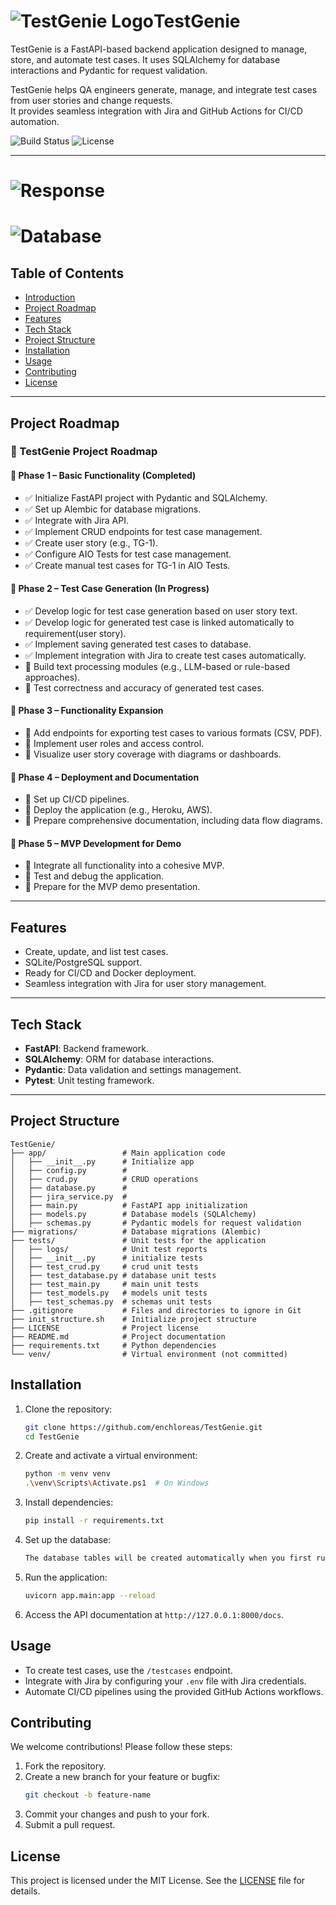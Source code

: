 
# ![TestGenie Logo](./assets/LogoTGmini.png)TestGenie

TestGenie is a FastAPI-based backend application designed to manage, store, and automate test cases. It uses SQLAlchemy for database interactions and Pydantic for request validation.

TestGenie helps QA engineers generate, manage, and integrate test cases from user stories and change requests.  
It provides seamless integration with Jira and GitHub Actions for CI/CD automation.

![Build Status](https://github.com/enchloreas/TestGenie/actions/workflows/ci.yml/badge.svg)
![License](https://img.shields.io/badge/license-MIT-blue.svg)

---
# ![Response](./assets/AI_Response.png)
# ![Database](./assets/DataBase.png)
## Table of Contents

- [Introduction](#testgenie)
- [Project Roadmap](#project-roadmap)
- [Features](#features)
- [Tech Stack](#tech-stack)
- [Project Structure](#project-structure)
- [Installation](#installation)
- [Usage](#usage)
- [Contributing](#contributing)
- [License](#license)

---

## Project Roadmap

### 🚀 TestGenie Project Roadmap

#### 📅 Phase 1 – Basic Functionality (Completed)
- ✅ Initialize FastAPI project with Pydantic and SQLAlchemy.
- ✅ Set up Alembic for database migrations.
- ✅ Integrate with Jira API.
- ✅ Implement CRUD endpoints for test case management.
- ✅ Create user story (e.g., TG-1).
- ✅ Configure AIO Tests for test case management.
- ✅ Create manual test cases for TG-1 in AIO Tests.

#### 📅 Phase 2 – Test Case Generation (In Progress)
- ✅ Develop logic for test case generation based on user story text.
- ✅ Develop logic for generated test case is linked automatically to requirement(user story).
- ✅ Implement saving generated test cases to database.
- ✅ Implement integration with Jira to create test cases automatically.
- 🔄 Build text processing modules (e.g., LLM-based or rule-based approaches).
- 🔄 Test correctness and accuracy of generated test cases.

#### 📅 Phase 3 – Functionality Expansion
- 📌 Add endpoints for exporting test cases to various formats (CSV, PDF).
- 📌 Implement user roles and access control.
- 📌 Visualize user story coverage with diagrams or dashboards.

#### 📅 Phase 4 – Deployment and Documentation
- 📌 Set up CI/CD pipelines.
- 📌 Deploy the application (e.g., Heroku, AWS).
- 📌 Prepare comprehensive documentation, including data flow diagrams.

#### 📅 Phase 5 – MVP Development for Demo
- 📌 Integrate all functionality into a cohesive MVP.
- 📌 Test and debug the application.
- 📌 Prepare for the MVP demo presentation.

---

## Features

- Create, update, and list test cases.
- SQLite/PostgreSQL support.
- Ready for CI/CD and Docker deployment.
- Seamless integration with Jira for user story management.

---

## Tech Stack

- **FastAPI**: Backend framework.
- **SQLAlchemy**: ORM for database interactions.
- **Pydantic**: Data validation and settings management.
- **Pytest**: Unit testing framework.

---

## Project Structure

```
TestGenie/
├── app/                 # Main application code
│   ├── __init__.py      # Initialize app
│   ├── config.py        #
│   ├── crud.py          # CRUD operations
│   ├── database.py      # 
│   ├── jira_service.py  #
│   ├── main.py          # FastAPI app initialization  
│   ├── models.py        # Database models (SQLAlchemy)
│   ├── schemas.py       # Pydantic models for request validation
├── migrations/          # Database migrations (Alembic)
├── tests/               # Unit tests for the application
│   ├── logs/            # Unit test reports
│   ├── __init__.py      # initialize tests
│   ├── test_crud.py     # crud unit tests 
│   ├── test_database.py # database unit tests
│   ├── test_main.py     # main unit tests
│   ├── test_models.py   # models unit tests
│   ├── test_schemas.py  # schemas unit tests
├── .gitignore           # Files and directories to ignore in Git
├── init_structure.sh    # Initialize project structure
├── LICENSE              # Project license
├── README.md            # Project documentation
├── requirements.txt     # Python dependencies
└── venv/                # Virtual environment (not committed)
```

## Installation

1. Clone the repository:
   ```bash
   git clone https://github.com/enchloreas/TestGenie.git
   cd TestGenie
   ```

2. Create and activate a virtual environment:
   ```bash
   python -m venv venv
   .\venv\Scripts\Activate.ps1  # On Windows
   ```

3. Install dependencies:
   ```bash
   pip install -r requirements.txt
   ```

4. Set up the database:
   ```bash
   The database tables will be created automatically when you first run the application. No manual migration or Alembic command is required.
   ```

5. Run the application:
   ```bash
   uvicorn app.main:app --reload
   ```

6. Access the API documentation at `http://127.0.0.1:8000/docs`.

## Usage

- To create test cases, use the `/testcases` endpoint.
- Integrate with Jira by configuring your `.env` file with Jira credentials.
- Automate CI/CD pipelines using the provided GitHub Actions workflows.

## Contributing

We welcome contributions! Please follow these steps:

1. Fork the repository.
2. Create a new branch for your feature or bugfix:
   ```bash
   git checkout -b feature-name
   ```
3. Commit your changes and push to your fork.
4. Submit a pull request.

## License

This project is licensed under the MIT License. See the [LICENSE](LICENSE) file for details.